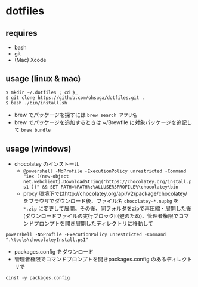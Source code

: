 # dotfiles

## requires

- bash
- git
- (Mac) Xcode

## usage (linux & mac)

```
$ mkdir ~/.dotfiles ; cd $_
$ git clone https://github.com/ohsuga/dotfiles.git .
$ bash ./bin/install.sh
```
- brew でパッケージを探すには `brew search アプリ名`
- brew でパッケージを追加するときは ~/Brewfile に対象パッケージを追記して `brew bundle`

## usage (windows)

- chocolatey のインストール
  - `@powershell -NoProfile -ExecutionPolicy unrestricted -Command "iex ((new-object net.webclient).DownloadString('https://chocolatey.org/install.ps1'))" && SET PATH=%PATH%;%ALLUSERSPROFILE%\chocolatey\bin`
  - proxy 環境下ではhttp://chocolatey.org/api/v2/package/chocolatey/ をブラウザでダウンロード後、ファイル名 `chocolatey-*.nupkg` を `*.zip` に変更して展開。その後、同フォルダをzipで再圧縮・展開した後(ダウンロードファイルの実行ブロック回避のため)、管理者権限でコマンドプロンプトを開き展開したディレクトリに移動して
```
powershell -NoProfile -ExecutionPolicy unrestricted -Command ".\tools\chocolateyInstall.ps1"
```
  - packages.config をダウンロード
  - 管理者権限でコマンドプロンプトを開きpackages.config のあるディレクトリで
```
cinst -y packages.config
```

